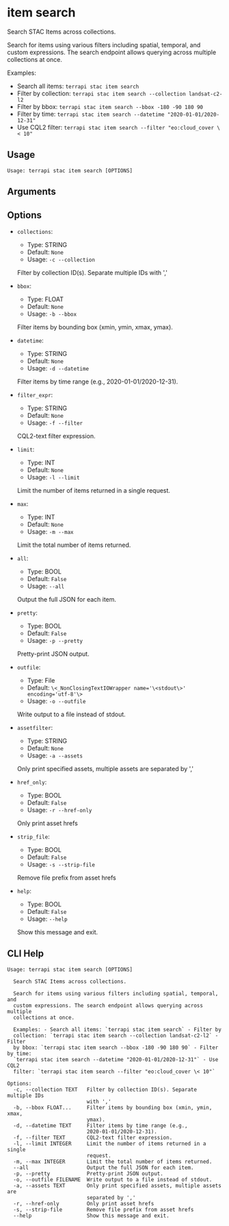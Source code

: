 
# item search

Search STAC Items across collections.

Search for items using various filters including spatial, temporal, and custom expressions.
The search endpoint allows querying across multiple collections at once.

Examples:
- Search all items: `terrapi stac item search`
- Filter by collection: `terrapi stac item search --collection landsat-c2-l2`
- Filter by bbox: `terrapi stac item search --bbox -180 -90 180 90`
- Filter by time: `terrapi stac item search --datetime "2020-01-01/2020-12-31"`
- Use CQL2 filter: `terrapi stac item search --filter "eo:cloud_cover \< 10"`


## Usage

```
Usage: terrapi stac item search [OPTIONS]
```

## Arguments


## Options

* `collections`:
    * Type: STRING
    * Default: `None`
    * Usage: `-c
--collection`

    Filter by collection ID(s). Separate multiple IDs with ','



* `bbox`:
    * Type: FLOAT
    * Default: `None`
    * Usage: `-b
--bbox`

    Filter items by bounding box (xmin, ymin, xmax, ymax).



* `datetime`:
    * Type: STRING
    * Default: `None`
    * Usage: `-d
--datetime`

    Filter items by time range (e.g., 2020-01-01/2020-12-31).



* `filter_expr`:
    * Type: STRING
    * Default: `None`
    * Usage: `-f
--filter`

    CQL2-text filter expression.



* `limit`:
    * Type: INT
    * Default: `None`
    * Usage: `-l
--limit`

    Limit the number of items returned in a single request.



* `max`:
    * Type: INT
    * Default: `None`
    * Usage: `-m
--max`

    Limit the total number of items returned.



* `all`:
    * Type: BOOL
    * Default: `False`
    * Usage: `--all`

    Output the full JSON for each item.



* `pretty`:
    * Type: BOOL
    * Default: `False`
    * Usage: `-p
--pretty`

    Pretty-print JSON output.



* `outfile`:
    * Type: File
    * Default: `\<_NonClosingTextIOWrapper name='\<stdout\>' encoding='utf-8'\>`
    * Usage: `-o
--outfile`

    Write output to a file instead of stdout.



* `assetfilter`:
    * Type: STRING
    * Default: `None`
    * Usage: `-a
--assets`

    Only print specified assets, multiple assets are separated by ','



* `href_only`:
    * Type: BOOL
    * Default: `False`
    * Usage: `-r
--href-only`

    Only print asset hrefs



* `strip_file`:
    * Type: BOOL
    * Default: `False`
    * Usage: `-s
--strip-file`

    Remove file prefix from asset hrefs



* `help`:
    * Type: BOOL
    * Default: `False`
    * Usage: `--help`

    Show this message and exit.



## CLI Help

```
Usage: terrapi stac item search [OPTIONS]

  Search STAC Items across collections.

  Search for items using various filters including spatial, temporal, and
  custom expressions. The search endpoint allows querying across multiple
  collections at once.

  Examples: - Search all items: `terrapi stac item search` - Filter by
  collection: `terrapi stac item search --collection landsat-c2-l2` - Filter
  by bbox: `terrapi stac item search --bbox -180 -90 180 90` - Filter by time:
  `terrapi stac item search --datetime "2020-01-01/2020-12-31"` - Use CQL2
  filter: `terrapi stac item search --filter "eo:cloud_cover \< 10"`

Options:
  -c, --collection TEXT   Filter by collection ID(s). Separate multiple IDs
                          with ','
  -b, --bbox FLOAT...     Filter items by bounding box (xmin, ymin, xmax,
                          ymax).
  -d, --datetime TEXT     Filter items by time range (e.g.,
                          2020-01-01/2020-12-31).
  -f, --filter TEXT       CQL2-text filter expression.
  -l, --limit INTEGER     Limit the number of items returned in a single
                          request.
  -m, --max INTEGER       Limit the total number of items returned.
  --all                   Output the full JSON for each item.
  -p, --pretty            Pretty-print JSON output.
  -o, --outfile FILENAME  Write output to a file instead of stdout.
  -a, --assets TEXT       Only print specified assets, multiple assets are
                          separated by ','
  -r, --href-only         Only print asset hrefs
  -s, --strip-file        Remove file prefix from asset hrefs
  --help                  Show this message and exit.
```

